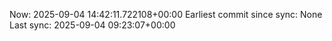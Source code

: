 Now: 2025-09-04 14:42:11.722108+00:00 Earliest commit since sync: None Last sync: 2025-09-04 09:23:07+00:00
